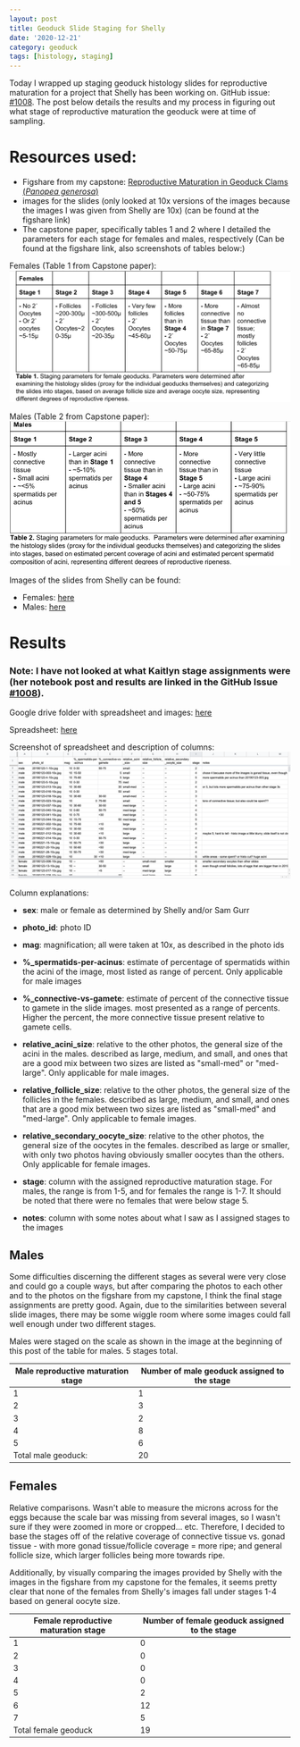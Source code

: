 ```yaml
---
layout: post
title: Geoduck Slide Staging for Shelly
date: '2020-12-21'
category: geoduck
tags: [histology, staging]
---
```

Today I wrapped up staging geoduck histology slides for reproductive maturation for a project that Shelly has been working on. GitHub issue: [#1008](https://github.com/RobertsLab/resources/issues/1008). The post below details the results and my process in figuring out what stage of reproductive maturation the geoduck were at time of sampling. 

# Resources used: 
- Figshare from my capstone: [Reproductive Maturation in Geoduck Clams (_Panopea generosa_)](https://figshare.com/articles/dataset/Reproductive_Maturation_in_Geoduck_clams_Panopea_generosa_/3205975)
- images for the slides (only looked at 10x versions of the images because the images I was given from Shelly are 10x) (can be found at the figshare link)
- The capstone paper, specifically tables 1 and 2 where I detailed the parameters for each stage for females and males, respectively (Can be found at the figshare link, also screenshots of tables below:)

Females (Table 1 from Capstone paper):       
![img](../notebook-images/20201221-geoduck-slides/female_stage_table.png)

Males (Table 2 from Capstone paper):       
![img](../notebook-images/20201221-geoduck-slides/males_stages_table.png)


Images of the slides from Shelly can be found:      
- Females: [here](https://github.com/shellytrigg/paper-GeoduckReproDev_pH/tree/master/data/histology/Female_Gonad/IMG/Originals)     
- Males: [here](https://github.com/SamGurr/Pgenerosa_histology/tree/master/Male_hist_photos_10x)       


# Results

### **Note**: I have not looked at what Kaitlyn stage assignments were (her notebook post and results are linked in the GitHub Issue [#1008](https://github.com/RobertsLab/resources/issues/1008)). 

Google drive folder with spreadsheet and images: [here](https://drive.google.com/drive/folders/1QtDzfOG-C4ZTVwKOORCl0F-b4c0NhE_H?usp=sharing)

Spreadsheet: [here](https://docs.google.com/spreadsheets/d/1FDRi4WFk12X38gN1xrbOui3Vntj2CSHz6f8CKsKxWfg/edit?usp=sharing)   

Screenshot of spreadsheet and description of columns:      
![img](../notebook-images/20201221-geoduck-slides/googlesheet_screenshot.png)

Column explanations:      
- **sex**: male or female as determined by Shelly and/or Sam Gurr

- **photo_id**: photo ID 

- **mag**: magnification; all were taken at 10x, as described in the photo ids

- **%_spermatids-per-acinus**: estimate of percentage of spermatids within the acini of the image, most listed as range of percent. Only applicable for male images

- **%_connective-vs-gamete**: estimate of percent of the connective tissue to gamete in the slide images. most presented as a range of percents. Higher the percent, the more connective tissue present relative to gamete cells. 

- **relative_acini_size**: relative to the other photos, the general size of the acini in the males. described as large, medium, and small, and ones that are a good mix between two sizes are listed as "small-med" or "med-large". Only applicable for male images.

- **relative_follicle_size**: relative to the other photos, the general size of the follicles in the females. described as large, medium, and small, and ones that are a good mix between two sizes are listed as "small-med" and "med-large". Only applicable to female images. 

- **relative_secondary_oocyte_size**: relative to the other photos, the general size of the oocytes in the females. described as large or smaller, with only two photos having obviously smaller oocytes than the others. Only applicable for female images. 

- **stage**: column with the assigned reproductive maturation stage. For males, the range is from 1-5, and for females the range is 1-7. It should be noted that there were no females that were below stage 5. 

- **notes**: column with some notes about what I saw as I assigned stages to the images 

## Males

Some difficulties discerning the different stages as several were very close and could go a couple ways, but after comparing the photos to each other and to the photos on the figshare from my capstone, I think the final stage assignments are pretty good. Again, due to the similarities between several slide images, there may be some wiggle room where some images could fall well enough under two different stages.  

Males were staged on the scale as shown in the image at the beginning of this post of the table for males. 5 stages total. 

| Male reproductive maturation stage | Number of male geoduck assigned to the stage |
|------------------------------------|----------------------------------------------|
| 1                                  | 1                                            |
| 2                                  | 3                                            |
| 3                                  | 2                                            |
| 4                                  | 8                                            |
| 5                                  | 6                                            |
| Total male geoduck:                | 20                                           |


## Females

Relative comparisons. Wasn't able to measure the microns across for the eggs because the scale bar was missing from several images, so I wasn't sure if they were zoomed in more or cropped... etc. Therefore, I decided to base the stages off of the relative coverage of connective tissue vs. gonad tissue - with more gonad tissue/follicle coverage = more ripe; and general follicle size, which larger follicles being more towards ripe. 

Additionally, by visually comparing the images provided by Shelly with the images in the figshare  from my capstone for the females, it seems pretty clear that none of the females from Shelly's images fall under stages 1-4 based on general oocyte size. 

| Female reproductive maturation stage | Number of female geoduck assigned to the stage |
|--------------------------------------|------------------------------------------------|
| 1                                    | 0                                              |
| 2                                    | 0                                              |
| 3                                    | 0                                              |
| 4                                    | 0                                              |
| 5                                    | 2                                              |
| 6                                    | 12                                             |
| 7                                    | 5                                              |
| Total female geoduck                 | 19                                             |




